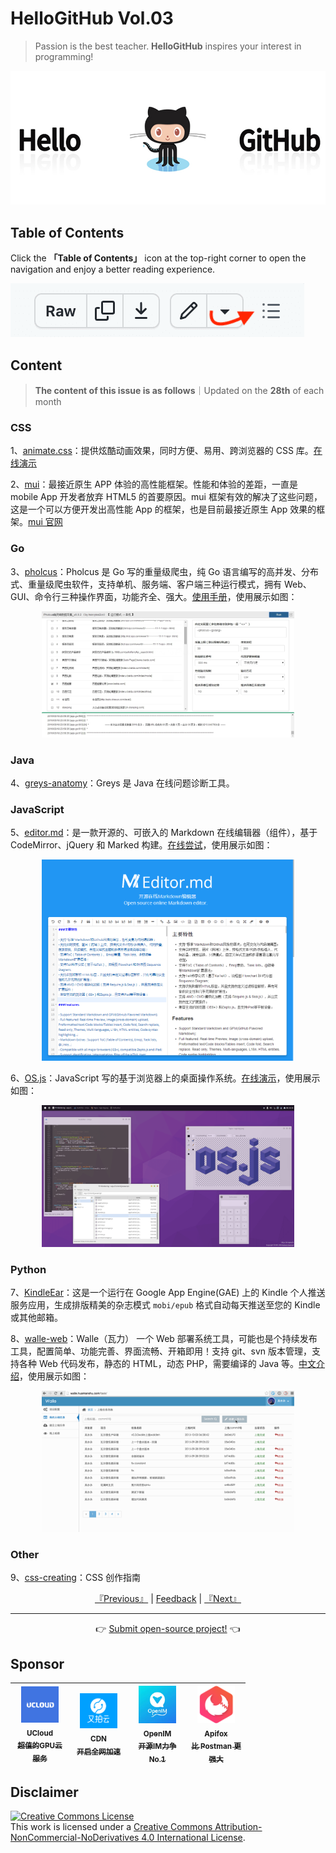 # HelloGitHub Vol.03
> Passion is the best teacher. **HelloGitHub** inspires your interest in programming!
<p align="center">
    <img src='https://raw.githubusercontent.com/521xueweihan/img_logo/master/logo/cover.jpg' style="max-width:100%;"></img>
</p>

## Table of Contents

Click the **「Table of Contents」** icon at the top-right corner to open the navigation and enjoy a better reading experience.

![](https://raw.githubusercontent.com/521xueweihan/img_logo/master/logo/catalog.png)

## Content
> **The content of this issue is as follows**｜Updated on the **28th** of each month

### CSS
1、[animate.css](https://hellogithub.com/en/periodical/statistics/click?target=https://github.com/animate-css/animate.css)：提供炫酷动画效果，同时方便、易用、跨浏览器的 CSS 库。[在线演示](https://daneden.github.io/animate.css/)


2、[mui](https://hellogithub.com/en/periodical/statistics/click?target=https://github.com/dcloudio/mui)：最接近原生 APP 体验的高性能框架。性能和体验的差距，一直是 mobile App 开发者放弃 HTML5 的首要原因。mui 框架有效的解决了这些问题，这是一个可以方便开发出高性能 App 的框架，也是目前最接近原生 App 效果的框架。[mui 官网](http://dev.dcloud.net.cn/mui/)


### Go
3、[pholcus](https://hellogithub.com/en/periodical/statistics/click?target=https://github.com/andeya/pholcus)：Pholcus 是 Go 写的重量级爬虫，纯 Go 语言编写的高并发、分布式、重量级爬虫软件，支持单机、服务端、客户端三种运行模式，拥有 Web、GUI、命令行三种操作界面，功能齐全、强大。[使用手册](https://pholcus.gitbooks.io/docs/content/)，使用展示如图：



<p align="center"><img src='https://raw.githubusercontent.com/521xueweihan/img/master/hellogithub/03/38499784.jpg' style="max-width:80%; max-height=80%;"></img></p>

### Java
4、[greys-anatomy](https://hellogithub.com/en/periodical/statistics/click?target=https://github.com/oldmanpushcart/greys-anatomy)：Greys 是 Java 在线问题诊断工具。


### JavaScript
5、[editor.md](https://hellogithub.com/en/periodical/statistics/click?target=https://github.com/pandao/editor.md)：是一款开源的、可嵌入的 Markdown 在线编辑器（组件），基于 CodeMirror、jQuery 和 Marked 构建。[在线尝试](http://lab.lepture.com/editor/)，使用展示如图：



<p align="center"><img src='https://raw.githubusercontent.com/521xueweihan/img/master/hellogithub/03/30136107.png' style="max-width:80%; max-height=80%;"></img></p>

6、[OS.js](https://hellogithub.com/en/periodical/statistics/click?target=https://github.com/os-js/OS.js)：JavaScript 写的基于浏览器上的桌面操作系统。[在线演示](https://demo.os-js.org/)，使用展示如图：



<p align="center"><img src='https://raw.githubusercontent.com/521xueweihan/img/master/hellogithub/03/14473933.png' style="max-width:80%; max-height=80%;"></img></p>

### Python
7、[KindleEar](https://hellogithub.com/en/periodical/statistics/click?target=https://github.com/cdhigh/KindleEar)：这是一个运行在 Google App Engine(GAE) 上的 Kindle 个人推送服务应用，生成排版精美的杂志模式 `mobi/epub` 格式自动每天推送至您的 Kindle 或其他邮箱。


8、[walle-web](https://hellogithub.com/en/periodical/statistics/click?target=https://github.com/meolu/walle-web)：Walle（瓦力） 一个 Web 部署系统工具，可能也是个持续发布工具，配置简单、功能完善、界面流畅、开箱即用！支持 git、svn 版本管理，支持各种 Web 代码发布，静态的 HTML，动态 PHP，需要编译的 Java 等。[中文介绍](https://github.com/meolu/walle-web/blob/master/docs/README-zh.md)，使用展示如图：



<p align="center"><img src='https://raw.githubusercontent.com/521xueweihan/img/master/hellogithub/03/42289146.gif' style="max-width:80%; max-height=80%;"></img></p>

### Other
9、[css-creating](https://hellogithub.com/en/periodical/statistics/click?target=https://github.com/cssdream/css-creating)：CSS 创作指南




<p align="center">
    <a href="https://github.com/521xueweihan/HelloGitHub/blob/master/content/en/HelloGitHub02.md">『Previous』</a> | <a href='https://github.com/521xueweihan/HelloGitHub/issues/899'>Feedback</a> | <a href="https://github.com/521xueweihan/HelloGitHub/blob/master/content/en/HelloGitHub04.md">『Next』</a>
</p>

---
<p align="center">
    👉 <a href='https://hellogithub.com/en/periodical'>Submit open-source project!</a> 👈<br>
</p>

## Sponsor


<table>
  <thead>
    <tr>
      <th align="center" style="width: 80px;">
        <a href="https://www.compshare.cn/?utm_term=logo&utm_campaign=hellogithub&utm_source=otherdsp&utm_medium=display&ytag=logo_hellogithub_otherdsp_display">          <img src="https://raw.githubusercontent.com/521xueweihan/img_logo/master/logo/ucloud.png" width="60px"><br>
          <sub>UCloud</sub><br>
          <sub>超值的GPU云服务</sub>
        </a>
      </th>
      <th align="center" style="width: 80px;">
        <a href="https://www.upyun.com/?from=hellogithub">
          <img src="https://raw.githubusercontent.com/521xueweihan/img_logo/master/logo/upyun.png" width="60px"><br>
          <sub>CDN</sub><br>
          <sub>开启全网加速</sub>
        </a>
      </th>
      <th align="center" style="width: 80px;">
        <a href="https://github.com/OpenIMSDK/Open-IM-Server">
          <img src="https://raw.githubusercontent.com/521xueweihan/img_logo/master/logo/im.png" width="60px"><br>
          <sub>OpenIM</sub><br>
          <sub>开源IM力争No.1</sub>
        </a>
      </th>
      <th align="center" style="width: 80px;">
        <a href="https://apifox.cn/a103hello">
          <img src="https://raw.githubusercontent.com/521xueweihan/img_logo/master/logo/apifox.png" width="60px"><br>
          <sub>Apifox</sub><br>
          <sub>比 Postman 更强大</sub>
        </a>
      </th>
    </tr>
  </thead>
</table>


## Disclaimer
<a rel="license" href="https://creativecommons.org/licenses/by-nc-nd/4.0/"><img alt="Creative Commons License" style="border-width: 0" src="https://licensebuttons.net/l/by-nc-nd/4.0/88x31.png"></a><br>
This work is licensed under a <a rel="license" href="https://creativecommons.org/licenses/by-nc-nd/4.0/">Creative Commons Attribution-NonCommercial-NoDerivatives 4.0 International License</a>.
